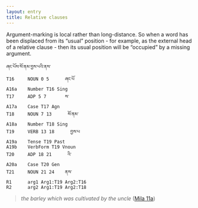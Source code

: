 ```yaml
---
layout: entry
title: Relative clauses
---
```

Argument-marking is local rather than long-distance.
So when a word has been displaced from its “usual” position - 
for example, as the external head of a relative clause - 
then its usual position will be “occupied” by a missing argument.

~~~ ann
ཞང་པོས་སོ་ནམ་བྱས་པའི་ནས་
T16     NOUN 0 5      ཞང་པོ
A16a    Number T16 Sing
T17     ADP 5 7       ས་
A17a    Case T17 Agn
T18     NOUN 7 13      སོ་ནམ་
A18a    Number T18 Sing
T19     VERB 13 18      བྱས་པ
A19a    Tense T19 Past
A19b    VerbForm T19 Vnoun
T20     ADP 18 21      འི་
A20a    Case T20 Gen
T21     NOUN 21 24    ནས་
R1      arg1 Arg1:T19 Arg2:T16
R2      arg2 Arg1:T19 Arg2:T18
~~~
> _the barley which was cultivated by the uncle_ ([Mila 11a](http://tibetanverbs.soas.ac.uk/~badw/#/mila/011a?focus=T19))



